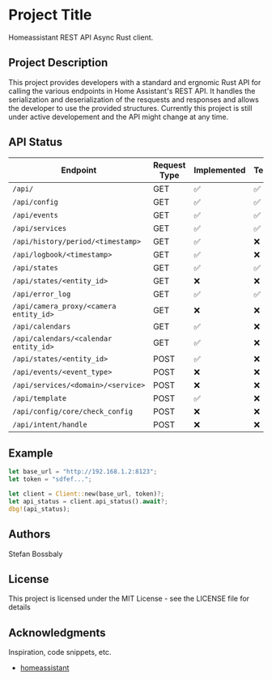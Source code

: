 # Project Title

Homeassistant REST API Async Rust client.

## Project Description

This project provides developers with a standard and ergnomic Rust API for calling the various endpoints in
Home Assistant's REST API. It handles the serialization and deserialization of the resquests and responses
and allows the developer to use the provided structures. Currently this project is still under active developement
and the API might change at any time.

## API Status

| Endpoint                              | Request Type | Implemented        | Tested             |
| ------------------------------------- | ------------ | ------------------ | ------------------ |
| `/api/`                               | GET          | ✅                 | ✅                 |
| `/api/config`                         | GET          | ✅                 | ✅                 |
| `/api/events`                         | GET          | ✅                 | ✅                 |
| `/api/services`                       | GET          | ✅                 | ✅                 |
| `/api/history/period/<timestamp>`     | GET          | ✅                 | ❌                 |
| `/api/logbook/<timestamp>`            | GET          | ✅                 | ❌                 |
| `/api/states`                         | GET          | ✅                 | ✅                 |
| `/api/states/<entity_id>`             | GET          | ❌                 | ❌                 |
| `/api/error_log`                      | GET          | ✅                 | ✅                 |
| `/api/camera_proxy/<camera entity_id>`| GET          | ❌                 | ❌                 |
| `/api/calendars`                      | GET          | ✅                 | ❌                 |
| `/api/calendars/<calendar entity_id>` | GET          | ✅                 | ❌                 |
| `/api/states/<entity_id>`             | POST         | ✅                 | ❌                 |
| `/api/events/<event_type>`            | POST         | ❌                 | ❌                 |
| `/api/services/<domain>/<service>`    | POST         | ❌                 | ❌                 |
| `/api/template`                       | POST         | ✅                 | ❌                 |
| `/api/config/core/check_config`       | POST         | ❌                 | ❌                 |
| `/api/intent/handle`                  | POST         | ❌                 | ❌                 |

## Example

```rust
let base_url = "http://192.168.1.2:8123";
let token = "sdfef...";

let client = Client::new(base_url, token)?;
let api_status = client.api_status().await?;
dbg!(api_status);
```

## Authors

Stefan Bossbaly

## License

This project is licensed under the MIT License - see the LICENSE file for details

## Acknowledgments

Inspiration, code snippets, etc.

* [homeassistant](https://developers.home-assistant.io/docs/api/rest/)
